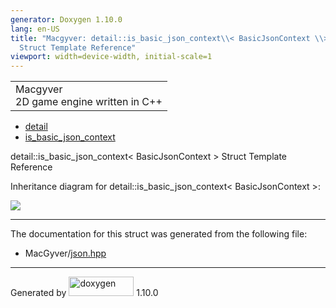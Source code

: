 ```yaml
---
generator: Doxygen 1.10.0
lang: en-US
title: "Macgyver: detail::is_basic_json_context\\< BasicJsonContext \\>
  Struct Template Reference"
viewport: width=device-width, initial-scale=1
---
```


<div id="top">

<div id="titlearea">

<table data-cellspacing="0" data-cellpadding="0">
<colgroup>
<col style="width: 100%" />
</colgroup>
<tbody>
<tr id="projectrow" class="odd">
<td id="projectalign"><div id="projectname">
Macgyver
</div>
<div id="projectbrief">
2D game engine written in C++
</div></td>
</tr>
</tbody>
</table>

</div>

<div id="main-nav">

</div>

<div id="nav-path" class="navpath">

- <a href="namespacedetail.html" class="el">detail</a>
- <a href="structdetail_1_1is__basic__json__context.html"
  class="el">is_basic_json_context</a>

</div>

</div>

<div class="header">

<div class="headertitle">

<div class="title">

detail::is_basic_json_context\< BasicJsonContext \> Struct Template
Reference

</div>

</div>

</div>

<div class="contents">

<div class="dynheader">

Inheritance diagram for detail::is_basic_json_context\< BasicJsonContext
\>:

</div>

<div class="dyncontent">

<div class="center">

![](structdetail_1_1is__basic__json__context.png)

</div>

</div>

------------------------------------------------------------------------

The documentation for this struct was generated from the following file:

- MacGyver/<a href="json_8hpp_source.html" class="el">json.hpp</a>

</div>

------------------------------------------------------------------------

<span class="small">Generated
by [<img src="doxygen.svg" class="footer" width="104" height="31"
alt="doxygen" />](https://www.doxygen.org/index.html) 1.10.0</span>

